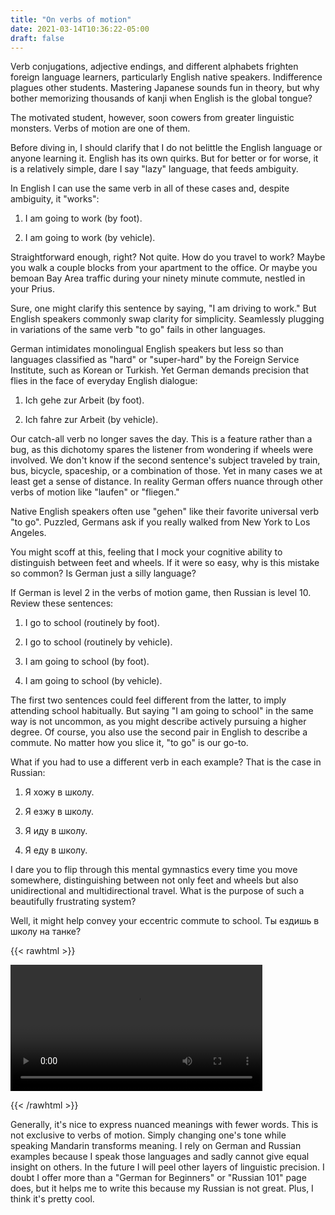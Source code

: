 ```yaml
---
title: "On verbs of motion"
date: 2021-03-14T10:36:22-05:00
draft: false
---
```

Verb conjugations, adjective endings, and different alphabets frighten foreign language learners, particularly English native speakers. Indifference plagues other students. Mastering Japanese sounds fun in theory, but why bother memorizing thousands of kanji when English is the global tongue?

The motivated student, however, soon cowers from greater linguistic monsters. Verbs of motion are one of them.

Before diving in, I should clarify that I do not belittle the English language or anyone learning it. English has its own quirks. But for better or for worse, it is a relatively simple, dare I say "lazy" language, that feeds ambiguity.

In English I can use the same verb in all of these cases and, despite ambiguity, it "works":

1. I am going to work (by foot).

1. I am going to work (by vehicle).

Straightforward enough, right? Not quite. How do you travel to work? Maybe you walk a couple blocks from your apartment to the office. Or maybe you bemoan Bay Area traffic during your ninety minute commute, nestled in your Prius.

Sure, one might clarify this sentence by saying, "I am driving to work." But English speakers commonly swap clarity for simplicity. Seamlessly plugging in variations of the same verb "to go" fails in other languages. 

German intimidates monolingual English speakers but less so than languages classified as "hard" or "super-hard" by the Foreign Service Institute, such as Korean or Turkish. Yet German demands precision that flies in the face of everyday English dialogue:

1. Ich gehe zur Arbeit (by foot).

1. Ich fahre zur Arbeit (by vehicle).

Our catch-all verb no longer saves the day. This is a feature rather than a bug, as this dichotomy spares the listener from wondering if wheels were involved. We don't know if the second sentence's subject traveled by train, bus, bicycle, spaceship, or a combination of those. Yet in many cases we at least get a sense of distance. In reality German offers nuance through other verbs of motion like "laufen" or "fliegen." 

Native English speakers often use "gehen" like their favorite universal verb "to go". Puzzled, Germans ask if you really walked from New York to Los Angeles.

You might scoff at this, feeling that I mock your cognitive ability to distinguish between feet and wheels. If it were so easy, why is this mistake so common? Is German just a silly language?

If German is level 2 in the verbs of motion game, then Russian is level 10. Review these sentences:

1. I go to school (routinely by foot).

1. I go to school (routinely by vehicle).

1. I am going to school (by foot).

1. I am going to school (by vehicle).

The first two sentences could feel different from the latter, to imply attending school habitually. But saying "I am going to school" in the same way is not uncommon, as you might describe actively pursuing a higher degree. Of course, you also use the second pair in English to describe a commute. No matter how you slice it, "to go" is our go-to.

What if you had to use a different verb in each example? That is the case in Russian:

1. Я хожу в школу.

1. Я езжу в школу.

1. Я иду в школу.

1. Я еду в школу.

I dare you to flip through this mental gymnastics every time you move somewhere, distinguishing between not only feet and wheels but also unidirectional and multidirectional travel. What is the purpose of such a beautifully frustrating system?

Well, it might help convey your eccentric commute to school. Ты ездишь в школу на танке?

{{< rawhtml >}} 

<video width=80% controls autoplay>
    <source src="/videos/Я езжу в школу.mp4" type="video/mp4">
    Your browser does not support the video tag.  
</video>

{{< /rawhtml >}}

Generally, it's nice to express nuanced meanings with fewer words. This is not exclusive to verbs of motion. Simply changing one's tone while 
speaking Mandarin transforms meaning. I rely on German and Russian examples because I speak those languages and sadly cannot give equal insight on 
others. In the future I will peel other layers of linguistic precision. I doubt I offer more than a "German for Beginners" or "Russian 101" page does, 
but it helps me to write this because my Russian is not great. Plus, I think it's pretty cool.

